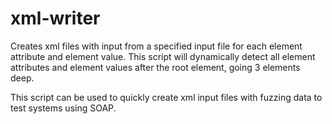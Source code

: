 # xml-writer

Creates xml files with input from a specified input file for each element attribute and element value. This script will dynamically detect all element attributes and element values after the root element, going 3 elements deep.

This script can be used to quickly create xml input files with fuzzing data to test systems using SOAP.

